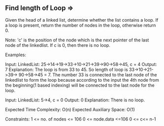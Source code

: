 Find length of Loop  =>
---------------------


Given the head of a linked list, determine whether the list contains a loop. If a loop is present, return the number of nodes in the loop, otherwise return 0.



Note: 'c' is the position of the node which is the next pointer of the last node of the linkedlist. If c is 0, then there is no loop.

Examples:

Input: LinkedList: 25->14->19->33->10->21->39->90->58->45, c = 4
Output: 7
Explanation: The loop is from 33 to 45. So length of loop is 33->10->21->39-> 90->58->45 = 7. 
The number 33 is connected to the last node of the linkedlist to form the loop because according to the input the 4th node from the beginning(1 based indexing) 
will be connected to the last node for the loop.
 
Input: LinkedList: 5->4, c = 0
Output: 0
Explanation: There is no loop.

Expected Time Complexity: O(n)
Expected Auxiliary Space: O(1)

Constraints:
1 <= no. of nodes <= 106
0 <= node.data <=106
0 <= c<= n-1


